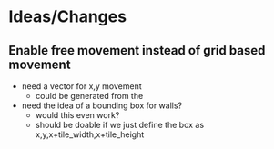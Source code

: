 # Ideas/Changes

## Enable free movement instead of grid based movement

- need a vector for x,y movement
  - could be generated from the
- need the idea of a bounding box for walls?
  - would this even work?
  - should be doable if we just define the box as x,y,x+tile_width,x+tile_height
